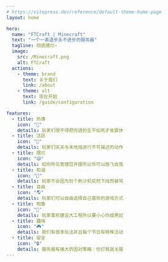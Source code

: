 ```yaml
---
# https://vitepress.dev/reference/default-theme-home-page
layout: home

hero:
  name: "FTCraft | Minecraft"
  text: "一个一直退步永不进步的服务器"
  tagline: 彻底摆烂~
  image:
    src: /Minecraft.png
    alt: FTCraft
  actions:
    - theme: brand
      text: 关于我们
      link: /about
    - theme: alt
      text: 现在开始
      link: /guide/configuration

features:
  - title: 热情
    icon: "🤗"
    details: 玩家们恨不得把你透的生不如死才肯罢休
  - title: 活跃
    icon: "🎉"
    details: 玩家们天天与末地烛进行不可描述的动作
  - title: 摆烂
    icon: "😅"
    details: 如你所见管理层开摆所以你可以放飞自我
  - title: 和谐
    icon: "💾"
    details: 玩家不会因为玩个刷沙机突然下线而被骂
  - title: 自由
    icon: "🌎"
    details: 玩家们可以自由选择自己喜欢的游戏方式
  - title: 帕鲁
    icon: "👋"
    details: 玩家喜欢建设大工程所以要小心你成黑奴
  - title: 趣味
    icon: "🎮"
    details: 我们有很多玩法并且每个节日有特殊活动
  - title: 安全
    icon: "🔒"
    details: 服务器有强大的因对策略：你打我就关服
---
```


